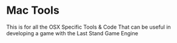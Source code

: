 # Mac Tools

This is for all the OSX Specific Tools & Code That can be useful in developing a game with the Last Stand Game Engine